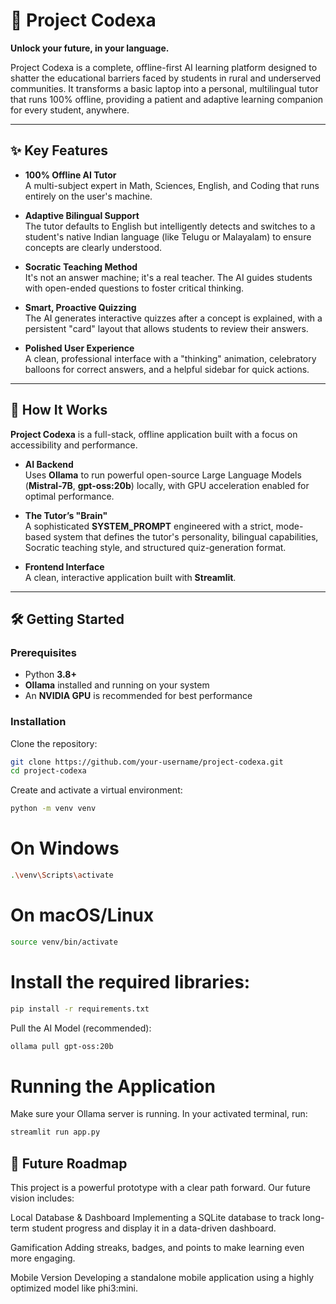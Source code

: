 # 🤖 Project Codexa  
**Unlock your future, in your language.**

Project Codexa is a complete, offline-first AI learning platform designed to shatter the educational barriers faced by students in rural and underserved communities. It transforms a basic laptop into a personal, multilingual tutor that runs 100% offline, providing a patient and adaptive learning companion for every student, anywhere.

---

## ✨ Key Features
- **100% Offline AI Tutor**  
  A multi-subject expert in Math, Sciences, English, and Coding that runs entirely on the user's machine.  

- **Adaptive Bilingual Support**  
  The tutor defaults to English but intelligently detects and switches to a student's native Indian language (like Telugu or Malayalam) to ensure concepts are clearly understood.  

- **Socratic Teaching Method**  
  It's not an answer machine; it's a real teacher. The AI guides students with open-ended questions to foster critical thinking.  

- **Smart, Proactive Quizzing**  
  The AI generates interactive quizzes after a concept is explained, with a persistent "card" layout that allows students to review their answers.  

- **Polished User Experience**  
  A clean, professional interface with a "thinking" animation, celebratory balloons for correct answers, and a helpful sidebar for quick actions.  

---

## 🚀 How It Works
**Project Codexa** is a full-stack, offline application built with a focus on accessibility and performance.  

- **AI Backend**  
  Uses **Ollama** to run powerful open-source Large Language Models (**Mistral-7B**, **gpt-oss:20b**) locally, with GPU acceleration enabled for optimal performance.  

- **The Tutor’s "Brain"**  
  A sophisticated **SYSTEM_PROMPT** engineered with a strict, mode-based system that defines the tutor's personality, bilingual capabilities, Socratic teaching style, and structured quiz-generation format.  

- **Frontend Interface**  
  A clean, interactive application built with **Streamlit**.  

---

## 🛠️ Getting Started

### Prerequisites
- Python **3.8+**  
- **Ollama** installed and running on your system  
- An **NVIDIA GPU** is recommended for best performance  

### Installation

Clone the repository:
```bash
git clone https://github.com/your-username/project-codexa.git
cd project-codexa
```
Create and activate a virtual environment:
```bash
python -m venv venv
```
# On Windows
```bash
.\venv\Scripts\activate
```
# On macOS/Linux
```bash
source venv/bin/activate
```
# Install the required libraries:
```bash
pip install -r requirements.txt
```
Pull the AI Model (recommended):
```bash
ollama pull gpt-oss:20b
```
# Running the Application

Make sure your Ollama server is running.
In your activated terminal, run:
```bash
streamlit run app.py
```
## 🔮 Future Roadmap

This project is a powerful prototype with a clear path forward. Our future vision includes:

Local Database & Dashboard
Implementing a SQLite database to track long-term student progress and display it in a data-driven dashboard.

Gamification
Adding streaks, badges, and points to make learning even more engaging.

Mobile Version
Developing a standalone mobile application using a highly optimized model like phi3:mini.

